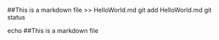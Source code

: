 ##This is a markdown file >> HelloWorld.md
git add HelloWorld.md
git status



echo ##This is a markdown file
